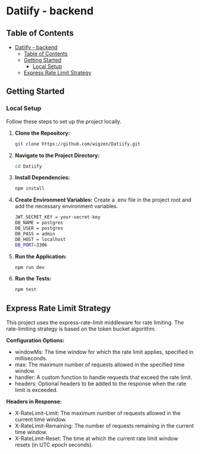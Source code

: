 # Datiify - backend

## Table of Contents

- [Datiify - backend](#datiify---backend)
  - [Table of Contents](#table-of-contents)
  - [Getting Started](#getting-started)
    - [Local Setup](#local-setup)
  - [Express Rate Limit Strategy](#express-rate-limit-strategy)

## Getting Started

### Local Setup

Follow these steps to set up the project locally.

1. **Clone the Repository:**

   ```bash
   git clone https://github.com/wigzen/Datiify.git
   ```

2. **Navigate to the Project Directory:**

   ```bash
   cd Datiify
   ```

3. **Install Dependencies:**

   ```bash
   npm install
   ```

4. **Create Environment Variables:**
   Create a .env file in the project root and add the necessary environment variables.

   ```bash
   JWT_SECRET_KEY = your-secret-key
   DB_NAME = postgres
   DB_USER = postgres
   DB_PASS = admin
   DB_HOST = localhost
   DB_PORT=3306
   ```

5. **Run the Application:**

   ```bash
   npm run dev
   ```

6. **Run the Tests:**

   ```bash
   npm test
   ```

## Express Rate Limit Strategy

This project uses the express-rate-limit middleware for rate limiting. The rate-limiting strategy is based on the token bucket algorithm.

**Configuration Options:**

- windowMs: The time window for which the rate limit applies, specified in milliseconds.
- max: The maximum number of requests allowed in the specified time window.
- handler: A custom function to handle requests that exceed the rate limit.
- headers: Optional headers to be added to the response when the rate limit is exceeded.

**Headers in Response:**

- X-RateLimit-Limit: The maximum number of requests allowed in the current time window.
- X-RateLimit-Remaining: The number of requests remaining in the current time window.
- X-RateLimit-Reset: The time at which the current rate limit window resets (in UTC epoch seconds).
